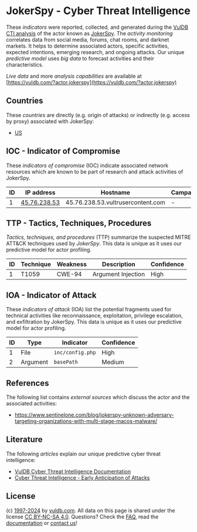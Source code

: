 # JokerSpy - Cyber Threat Intelligence

These _indicators_ were reported, collected, and generated during the [VulDB CTI analysis](https://vuldb.com/?kb.cti) of the actor known as [JokerSpy](https://vuldb.com/?actor.jokerspy). The _activity monitoring_ correlates data from social media, forums, chat rooms, and darknet markets. It helps to determine associated actors, specific activities, expected intentions, emerging research, and ongoing attacks. Our unique _predictive model_ uses _big data_ to forecast activities and their characteristics.

_Live data_ and more _analysis capabilities_ are available at [https://vuldb.com/?actor.jokerspy](https://vuldb.com/?actor.jokerspy)

## Countries

These _countries_ are directly (e.g. origin of attacks) or indirectly (e.g. access by proxy) associated with JokerSpy:

* [US](https://vuldb.com/?country.us)

## IOC - Indicator of Compromise

These _indicators of compromise_ (IOC) indicate associated network resources which are known to be part of research and attack activities of JokerSpy.

ID | IP address | Hostname | Campaign | Confidence
-- | ---------- | -------- | -------- | ----------
1 | [45.76.238.53](https://vuldb.com/?ip.45.76.238.53) | 45.76.238.53.vultrusercontent.com | - | Medium

## TTP - Tactics, Techniques, Procedures

_Tactics, techniques, and procedures_ (TTP) summarize the suspected MITRE ATT&CK techniques used by _JokerSpy_. This data is unique as it uses our predictive model for actor profiling.

ID | Technique | Weakness | Description | Confidence
-- | --------- | -------- | ----------- | ----------
1 | T1059 | CWE-94 | Argument Injection | High

## IOA - Indicator of Attack

These _indicators of attack_ (IOA) list the potential fragments used for technical activities like reconnaissance, exploitation, privilege escalation, and exfiltration by JokerSpy. This data is unique as it uses our predictive model for actor profiling.

ID | Type | Indicator | Confidence
-- | ---- | --------- | ----------
1 | File | `inc/config.php` | High
2 | Argument | `basePath` | Medium

## References

The following list contains _external sources_ which discuss the actor and the associated activities:

* https://www.sentinelone.com/blog/jokerspy-unknown-adversary-targeting-organizations-with-multi-stage-macos-malware/

## Literature

The following _articles_ explain our unique predictive cyber threat intelligence:

* [VulDB Cyber Threat Intelligence Documentation](https://vuldb.com/?kb.cti)
* [Cyber Threat Intelligence - Early Anticipation of Attacks](https://www.scip.ch/en/?labs.20201022)

## License

(c) [1997-2024](https://vuldb.com/?kb.changelog) by [vuldb.com](https://vuldb.com/?kb.about). All data on this page is shared under the license [CC BY-NC-SA 4.0](https://creativecommons.org/licenses/by-nc-sa/4.0/). Questions? Check the [FAQ](https://vuldb.com/?kb.faq), read the [documentation](https://vuldb.com/?kb) or [contact us](https://vuldb.com/?contact)!
